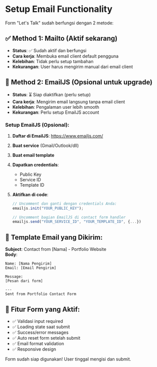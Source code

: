 # Setup Email Functionality

Form "Let's Talk" sudah berfungsi dengan 2 metode:

## ✅ Method 1: Mailto (Aktif sekarang)
- **Status**: ✅ Sudah aktif dan berfungsi
- **Cara kerja**: Membuka email client default pengguna
- **Kelebihan**: Tidak perlu setup tambahan
- **Kekurangan**: User harus mengirim manual dari email client

## 🔧 Method 2: EmailJS (Opsional untuk upgrade)
- **Status**: ⏳ Siap diaktifkan (perlu setup)
- **Cara kerja**: Mengirim email langsung tanpa email client
- **Kelebihan**: Pengalaman user lebih smooth
- **Kekurangan**: Perlu setup EmailJS account

### Setup EmailJS (Opsional):

1. **Daftar di EmailJS**: https://www.emailjs.com/
2. **Buat service** (Gmail/Outlook/dll)
3. **Buat email template**
4. **Dapatkan credentials**:
   - Public Key
   - Service ID  
   - Template ID

5. **Aktifkan di code**:
   ```javascript
   // Uncomment dan ganti dengan credentials Anda:
   emailjs.init("YOUR_PUBLIC_KEY");
   
   // Uncomment bagian EmailJS di contact form handler
   emailjs.send("YOUR_SERVICE_ID", "YOUR_TEMPLATE_ID", {...})
   ```

## 📝 Template Email yang Dikirim:

**Subject**: Contact from [Nama] - Portfolio Website  
**Body**:
```
Name: [Nama Pengirim]
Email: [Email Pengirim]

Message:
[Pesan dari form]

---
Sent from Portfolio Contact Form
```

## 🎯 Fitur Form yang Aktif:

- ✅ Validasi input required
- ✅ Loading state saat submit
- ✅ Success/error messages
- ✅ Auto reset form setelah submit
- ✅ Email format validation
- ✅ Responsive design

Form sudah siap digunakan! User tinggal mengisi dan submit.